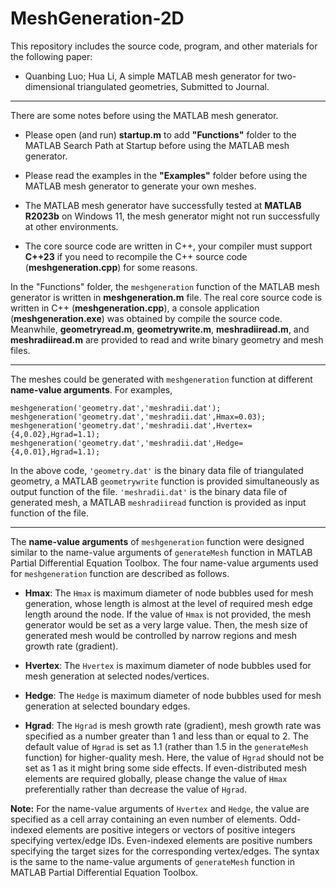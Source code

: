 # MeshGeneration-2D
This repository includes the source code, program, and other materials for the following  paper: 
*  Quanbing Luo; Hua Li, A simple MATLAB mesh generator for two-dimensional triangulated geometries, Submitted to Journal. 
<!-- , [Engineering with Computers](https://doi.org/10.1007/s00366-020-01262-x), 2021 (Published Online) -->

---

There are some notes before using the MATLAB mesh generator. 

* Please open (and run) **startup.m** to add **"Functions"** folder to the MATLAB Search Path at Startup before using the MATLAB mesh generator. 

* Please read the examples in the **"Examples"** folder before using the MATLAB mesh generator to generate your own meshes.   

* The MATLAB mesh generator have successfully tested at **MATLAB R2023b** on Windows 11, the mesh generator might not run successfully at other environments. 

* The core source code are written in C++, your compiler must support **C++23** if you need to recompile the C++ source code (**meshgeneration.cpp**) for some reasons. 


In the "Functions" folder, the `meshgeneration` function of the MATLAB mesh generator is written in  **meshgeneration.m** file. The real core source code is written in C++ (**meshgeneration.cpp**), a console application (**meshgeneration.exe**) was obtained by compile the source code. Meanwhile, **geometryread.m**, **geometrywrite.m**, **meshradiiread.m**, and **meshradiiread.m** are provided to read and write binary geometry and mesh files.   

---
The meshes could be generated with `meshgeneration` function at different **name-value arguments**. For examples, 
```
meshgeneration('geometry.dat','meshradii.dat');
meshgeneration('geometry.dat','meshradii.dat',Hmax=0.03); 
meshgeneration('geometry.dat','meshradii.dat',Hvertex={4,0.02},Hgrad=1.1);
meshgeneration('geometry.dat','meshradii.dat',Hedge={4,0.01},Hgrad=1.1);
```
In the above code, `'geometry.dat'`  is the binary data file of triangulated geometry, a MATLAB `geometrywrite` function is provided simultaneously as output function of the file. 
`'meshradii.dat'` is the  binary data file of generated mesh, a MATLAB `meshradiiread` function  is provided as input function of the file. 

---
The **name-value arguments** of `meshgeneration` function were designed similar to the name-value arguments of `generateMesh` function in MATLAB Partial Differential Equation Toolbox. 
The four name-value arguments used for `meshgeneration` function are described as follows. 


*	**Hmax**:  The `Hmax` is maximum diameter of node bubbles used for mesh generation, whose length is almost at the level of required mesh edge length around the node. If the value of `Hmax` is not provided, the mesh generator would be set as a very large value. Then, the mesh size of generated mesh would be controlled by narrow regions and mesh growth rate (gradient).   
	
*	**Hvertex**: The `Hvertex` is maximum diameter of node bubbles used for mesh generation at  selected nodes/vertices. 
	
*	**Hedge**:  The `Hedge` is maximum diameter of node bubbles used for mesh generation at selected boundary edges.  
	
*	**Hgrad**: The 	`Hgrad` is mesh growth rate (gradient), mesh growth rate was specified as a number greater than 1 and less than or equal to 2. The default value of `Hgrad` is set as 1.1 (rather than 1.5 in the `generateMesh` function) for higher-quality mesh. Here, the value of `Hgrad` should not be set as 1 as it might bring some side effects. If even-distributed mesh elements are required globally, please change the value of `Hmax` preferentially rather than decrease the value of `Hgrad`. 	
	
	
**Note:** For the name-value arguments of `Hvertex` and `Hedge`, the value are specified as a cell array containing an even number of elements. Odd-indexed elements are positive integers or vectors of positive integers specifying vertex/edge IDs. Even-indexed elements are positive numbers specifying the target sizes for the corresponding vertex/edges. The syntax is the same to the  name-value arguments of `generateMesh` function in MATLAB Partial Differential Equation Toolbox. 



